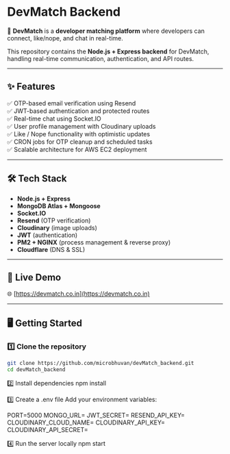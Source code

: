 # DevMatch Backend

🚀 **DevMatch** is a **developer matching platform** where developers can connect, like/nope, and chat in real-time.

This repository contains the **Node.js + Express backend** for DevMatch, handling real-time communication, authentication, and API routes.

---

## ✨ Features

✅ OTP-based email verification using Resend  
✅ JWT-based authentication and protected routes  
✅ Real-time chat using Socket.IO  
✅ User profile management with Cloudinary uploads  
✅ Like / Nope functionality with optimistic updates  
✅ CRON jobs for OTP cleanup and scheduled tasks  
✅ Scalable architecture for AWS EC2 deployment

---

## 🛠️ Tech Stack

- **Node.js + Express**
- **MongoDB Atlas + Mongoose**
- **Socket.IO**
- **Resend** (OTP verification)
- **Cloudinary** (image uploads)
- **JWT** (authentication)
- **PM2 + NGINX** (process management & reverse proxy)
- **Cloudflare** (DNS & SSL)

---

## 🚀 Live Demo

🌐 [https://devmatch.co.in](https://devmatch.co.in)

---

## 🖥️ Getting Started

### 1️⃣ Clone the repository

```bash
git clone https://github.com/microbhuvan/devMatch_backend.git
cd devMatch_backend
```

2️⃣ Install dependencies
npm install

3️⃣ Create a .env file
Add your environment variables:

PORT=5000
MONGO_URL=<your-mongo-db-uri>
JWT_SECRET=<your-jwt-secret>
RESEND_API_KEY=<your-resend-api-key>
CLOUDINARY_CLOUD_NAME=<your-cloudinary-cloud-name>
CLOUDINARY_API_KEY=<your-cloudinary-api-key>
CLOUDINARY_API_SECRET=<your-cloudinary-api-secret>

4️⃣ Run the server locally
npm start
